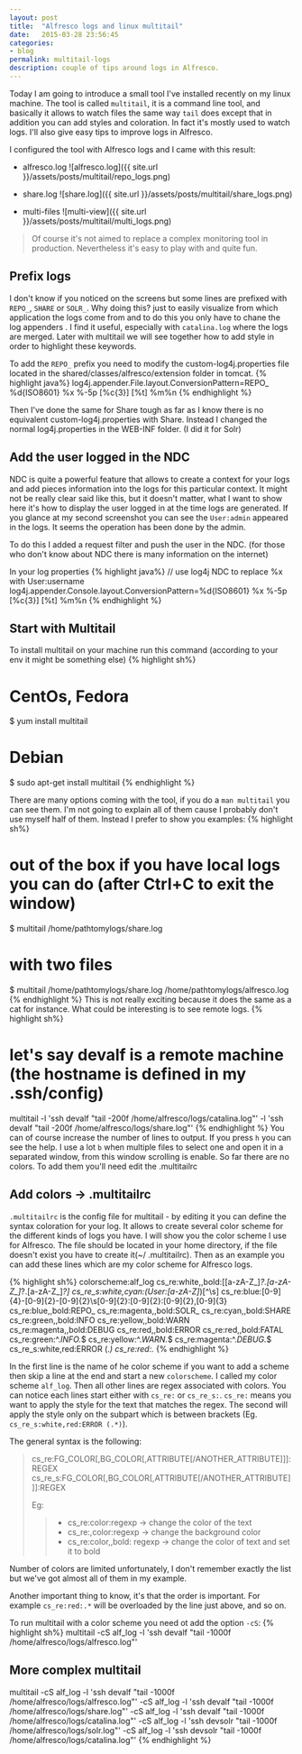 ```yaml
---
layout: post
title:  "Alfresco logs and linux multitail"
date:   2015-03-28 23:56:45
categories:
- blog
permalink: multitail-logs
description: couple of tips around logs in Alfresco.
---
```


Today I am going to introduce a small tool I've installed recently on my linux machine. The tool is called
`multitail`, it is a command line tool, and basically
it allows to watch files the same way `tail` does
except that in addition you can add styles and coloration. In fact it's mostly used to watch logs. I'll also give
easy tips to improve logs in Alfresco.

I configured the tool with Alfresco logs and I came with this result:

- alfresco.log
![alfresco.log]({{ site.url }}/assets/posts/multitail/repo_logs.png)

- share.log
![share.log]({{ site.url }}/assets/posts/multitail/share_logs.png)

- multi-files
![multi-view]({{ site.url }}/assets/posts/multitail/multi_logs.png)

> Of course it's not aimed to replace a complex monitoring tool in production. Nevertheless it's easy to play with and
 quite fun.

## Prefix logs

I don't know if you noticed on the screens but some lines are prefixed with `REPO_`, `SHARE` or `SOLR_`. Why doing
this? just to easily visualize from which application the logs come from and to do this you only have to chane the log
appenders
. I
find it
useful,
especially with
`catalina.log` where the logs are merged.
Later with multitail we will see together how to add style in order to highlight these keywords.

To add the `REPO_` prefix you need to modify the custom-log4j.properties file located in the
shared/classes/alfresco/extension
folder in tomcat.
{% highlight java%}
log4j.appender.File.layout.ConversionPattern=REPO_ %d{ISO8601} %x %-5p [%c{3}] [%t] %m%n
{% endhighlight %}

Then I've done the same for Share tough as far as I know there is no equivalent custom-log4j.properties with Share.
Instead I changed the normal log4j.properties in the WEB-INF folder. (I did it for Solr)

## Add the user logged in the NDC

NDC is quite a powerful feature that allows to create a context for your logs and add pieces information into the
logs for this particular context. It might not be really clear said like this, but it doesn't matter, what I want to
show here it's how to
 display the user logged in at the time logs are generated. If you glance at my second screenshot
 you can see the `User:admin` appeared in the logs. It seems the operation has been done by the admin.

To do this I added a request filter and push the user in the NDC. (for those who don't know about NDC there is many
information on the internet)

In your log properties
{% highlight java%}
// use log4j NDC to replace %x with User:username
log4j.appender.Console.layout.ConversionPattern=%d{ISO8601} %x %-5p [%c{3}] [%t] %m%n
{% endhighlight %}

## Start with Multitail

To install multitail on your machine run this command (according to your env it might be something else)
{% highlight sh%}
# CentOs, Fedora
$ yum install multitail

# Debian
$ sudo apt-get install multitail
{% endhighlight %}

There are many options coming with the tool, if you do a `man multitail` you can see them. I'm not going to explain all
of them cause I probably don't use myself half of them. Instead I prefer to show you examples:
{% highlight sh%}
# out of the box if you have local logs you can do (after Ctrl+C to exit the window)
$ multitail /home/pathtomylogs/share.log
# with two files
$ multitail /home/pathtomylogs/share.log /home/pathtomylogs/alfresco.log
{% endhighlight %}
This is not really exciting because it does the same as a cat for instance. What could be interesting is to see
remote logs.
{% highlight sh%}
# let's say devalf is a remote machine (the hostname is defined in my .ssh/config)
multitail -l 'ssh devalf "tail -200f /home/alfresco/logs/catalina.log"' -l 'ssh devalf
"tail -200f /home/alfresco/logs/share.log"'
{% endhighlight %}
You can of course increase the number of lines to output. If you press `h` you can see the help. I use a lot `b` when
 multiple files to select one and open it in a separated window, from this window scrolling is enable. So far there are
  no colors. To add them you'll need edit the .multitailrc

## Add colors -> .multitailrc

`.multitailrc` is the config file for multitail - by editing it you can define the syntax coloration for your log. It
allows to create several color scheme for the different kinds of logs you have. I will show you the color scheme I use
for Alfresco. The file should be located in your home directory, if the file doesn't exist you have to create it(~/
.multitailrc). Then as an example you can add these lines which are my color scheme for Alfresco logs.

{% highlight sh%}
colorscheme:alf_log
cs_re:white,,bold:\[[a-zA-Z_]*?\.[a-zA-Z_]*?\.[a-zA-Z_]*?]
cs_re_s:white,cyan:(User:[a-zA-Z]*)[^\s]
cs_re:blue:[0-9]{4}-[0-9]{2}-[0-9]{2}\s[0-9]{2}:[0-9]{2}:[0-9]{2},[0-9]{3}
cs_re:blue,,bold:REPO_
cs_re:magenta,,bold:SOLR_
cs_re:cyan,,bold:SHARE
cs_re:green,,bold:INFO
cs_re:yellow,,bold:WARN
cs_re:magenta,,bold:DEBUG
cs_re:red,,bold:ERROR
cs_re:red,,bold:FATAL
cs_re:green:^.*INFO.*$
cs_re:yellow:^.*WARN.*$
cs_re:magenta:^.*DEBUG.*$
cs_re_s:white,red:ERROR (.*)
cs_re:red:.*
{% endhighlight %}

In the first line is the name of he color scheme if you want to add a scheme then skip a line at the end and start a
new `colorscheme`. I called my color scheme `alf_log`.
Then
 all
other lines are regex associated with colors. You can notice each lines start either with `cs_re:` or `cs_re_s:`.
`cs_re:` means you want to apply the style for the text that matches the regex. The second will apply the style only on
the subpart which is between brackets (Eg. `cs_re_s:white,red:ERROR (.*)`).

The general syntax is the following:

> cs_re:FG_COLOR[,BG_COLOR[,ATTRIBUTE[/ANOTHER_ATTRIBUTE]]]:REGEX
> cs_re_s:FG_COLOR[,BG_COLOR[,ATTRIBUTE[/ANOTHER_ATTRIBUTE]]]:REGEX
>
> Eg:
>
> > * cs_re:color:regexp -> change the color of the text
> > * cs_re:,color:regexp -> change the background color
> > * cs_re:color,,bold: regexp -> change the color of text and set it to bold

Number of colors are limited unfortunately, I don't remember exactly the list but we've got almost all of them in my
 example.

Another important thing to know, it's that the order is important. For example `cs_re:red:.*` will be overloaded by the
line just above, and so on.

To run multitail with a color scheme you need ot add the option `-cS`:
{% highlight sh%}
multitail -cS alf_log -l 'ssh devalf "tail -1000f /home/alfresco/logs/alfresco.log"'

## More complex multitail
multitail -cS alf_log -l 'ssh devalf "tail -1000f /home/alfresco/logs/alfresco.log"' -cS alf_log -l 'ssh devalf "tail
-1000f /home/alfresco/logs/share.log"' -cS alf_log -l 'ssh devalf "tail -1000f /home/alfresco/logs/catalina.log"' -cS
alf_log -l 'ssh devsolr "tail -1000f /home/alfresco/logs/solr.log"' -cS alf_log -l 'ssh devsolr "tail -1000f /home/alfresco/logs/catalina.log"'
{% endhighlight %}


